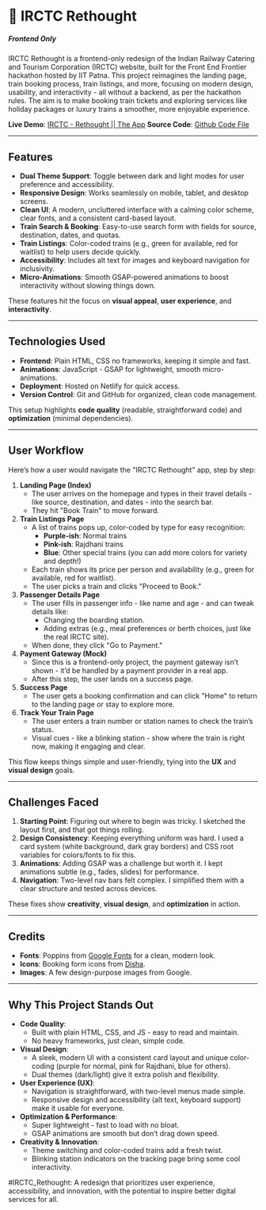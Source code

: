 # 🚀 IRCTC Rethought 
##### Frontend Only
IRCTC Rethought is a frontend-only redesign of the Indian Railway Catering and Tourism Corporation (IRCTC) website, built for the Front End Frontier hackathon hosted by IIT Patna. This project reimagines the landing page, train booking process, train listings, and more, focusing on modern design, usability, and interactivity - all without a backend, as per the hackathon rules. The aim is to make booking train tickets and exploring services like holiday packages or luxury trains a smoother, more enjoyable experience.

**Live Demo**: [IRCTC - Rethought || The App](https://irctc-rethought.netlify.app/)
**Source Code**: [Github Code File](https://github.com/schoolop08/IRCTC-RETHOUGHT)

---

## Features

- **Dual Theme Support**: Toggle between dark and light modes for user preference and accessibility.
- **Responsive Design**: Works seamlessly on mobile, tablet, and desktop screens.
- **Clean UI**: A modern, uncluttered interface with a calming color scheme, clear fonts, and a consistent card-based layout.
- **Train Search & Booking**: Easy-to-use search form with fields for source, destination, dates, and quotas.
- **Train Listings**: Color-coded trains (e.g., green for available, red for waitlist) to help users decide quickly.
- **Accessibility**: Includes alt text for images and keyboard navigation for inclusivity.
- **Micro-Animations**: Smooth GSAP-powered animations to boost interactivity without slowing things down.

These features hit the focus on **visual appeal**, **user experience**, and **interactivity**.

---

## Technologies Used

- **Frontend**: Plain HTML, CSS no frameworks, keeping it simple and fast.
- **Animations**:  JavaScript - GSAP for lightweight, smooth micro-animations.
- **Deployment**: Hosted on Netlify for quick access.
- **Version Control**: Git and GitHub for organized, clean code management.

This setup highlights **code quality** (readable, straightforward code) and **optimization** (minimal dependencies).

---

## User Workflow

Here’s how a user would navigate the "IRCTC Rethought" app, step by step:

1. **Landing Page (Index)**
    - The user arrives on the homepage and types in their travel details - like source, destination, and dates - into the search bar.
    - They hit "Book Train" to move forward.
2. **Train Listings Page**
    - A list of trains pops up, color-coded by type for easy recognition:
        - **Purple-ish**: Normal trains
        - **Pink-ish**: Rajdhani trains
        - **Blue**: Other special trains (you can add more colors for variety and depth!)
    - Each train shows its price per person and availability (e.g., green for available, red for waitlist).
    - The user picks a train and clicks "Proceed to Book."
3. **Passenger Details Page**
    - The user fills in passenger info - like name and age - and can tweak details like:
        - Changing the boarding station.
        - Adding extras (e.g., meal preferences or berth choices, just like the real IRCTC site).
    - When done, they click "Go to Payment."
4. **Payment Gateway (Mock)**
    - Since this is a frontend-only project, the payment gateway isn’t shown - it’d be handled by a payment provider in a real app.
    - After this step, the user lands on a success page.
5. **Success Page**
    - The user gets a booking confirmation and can click "Home" to return to the landing page or stay to explore more.
6. **Track Your Train Page**
    - The user enters a train number or station names to check the train’s status.
    - Visual cues - like a blinking station - show where the train is right now, making it engaging and clear.

This flow keeps things simple and user-friendly, tying into the **UX** and **visual design** goals.

---

## Challenges Faced

1. **Starting Point**: Figuring out where to begin was tricky. I sketched the layout first, and that got things rolling.
2. **Design Consistency**: Keeping everything uniform was hard. I used a card system (white background, dark gray borders) and CSS root variables for colors/fonts to fix this.
3. **Animations**: Adding GSAP was a challenge but worth it. I kept animations subtle (e.g., fades, slides) for performance.
4. **Navigation**: Two-level nav bars felt complex. I simplified them with a clear structure and tested across devices.
	
These fixes show **creativity**, **visual design**, and **optimization** in action.

---

## Credits

- **Fonts**: Poppins from [Google Fonts](https://fonts.google.com/specimen/Poppins) for a clean, modern look.
- **Icons**: Booking form icons from [Disha](https://askdisha.irctc.co.in/).
- **Images**: A few design-purpose images from Google.

---

## Why This Project Stands Out

- **Code Quality**:
    - Built with plain HTML, CSS, and JS - easy to read and maintain.
    - No heavy frameworks, just clean, simple code.
- **Visual Design**:
    - A sleek, modern UI with a consistent card layout and unique color-coding (purple for normal, pink for Rajdhani, blue for others).
    - Dual themes (dark/light) give it extra polish and flexibility.
- **User Experience (UX)**:
    - Navigation is straightforward, with two-level menus made simple.
    - Responsive design and accessibility (alt text, keyboard support) make it usable for everyone.
- **Optimization & Performance**:
    - Super lightweight - fast to load with no bloat.
    - GSAP animations are smooth but don’t drag down speed.
- **Creativity & Innovation**:
    - Theme switching and color-coded trains add a fresh twist.
    - Blinking station indicators on the tracking page bring some cool interactivity.

#IRCTC_Rethought: A redesign that prioritizes user experience, accessibility, and innovation, with the potential to inspire better digital services for all.